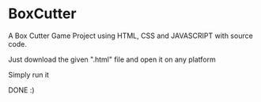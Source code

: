 # BoxCutter
A Box Cutter Game Project using HTML, CSS and JAVASCRIPT with source code.


Just download the given ".html" file and open it on any platform 

Simply run it 

DONE :)
